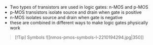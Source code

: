 - Two types of transistors are used in logic gates: n-MOS and p-MOS
- p-MOS transistors isolate source and drain when gate is positive
- n-MOS isolates source and drain when gate is negative
- these are combined in different ways to make logic gates physically work 

> [!Tip] Symbols
> ![[nmos-pmos-symbols-l-2210194294.jpg|350]]
